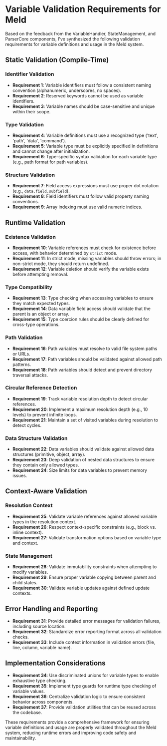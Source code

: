 # Variable Validation Requirements for Meld

Based on the feedback from the VariableHandler, StateManagement, and ParserCore components, I've synthesized the following validation requirements for variable definitions and usage in the Meld system.

## Static Validation (Compile-Time)

### Identifier Validation
- **Requirement 1**: Variable identifiers must follow a consistent naming convention (alphanumeric, underscores, no spaces).
- **Requirement 2**: Reserved keywords cannot be used as variable identifiers.
- **Requirement 3**: Variable names should be case-sensitive and unique within their scope.

### Type Validation
- **Requirement 4**: Variable definitions must use a recognized type ('text', 'path', 'data', 'command').
- **Requirement 5**: Variable type must be explicitly specified in definitions and cannot change after initialization.
- **Requirement 6**: Type-specific syntax validation for each variable type (e.g., path format for path variables).

### Structure Validation
- **Requirement 7**: Field access expressions must use proper dot notation (e.g., `data.field.subfield`).
- **Requirement 8**: Field identifiers must follow valid property naming conventions.
- **Requirement 9**: Array indexing must use valid numeric indices.

## Runtime Validation

### Existence Validation
- **Requirement 10**: Variable references must check for existence before access, with behavior determined by `strict` mode.
- **Requirement 11**: In strict mode, missing variables should throw errors; in non-strict mode, they should return undefined.
- **Requirement 12**: Variable deletion should verify the variable exists before attempting removal.

### Type Compatibility
- **Requirement 13**: Type checking when accessing variables to ensure they match expected types.
- **Requirement 14**: Data variable field access should validate that the parent is an object or array.
- **Requirement 15**: Type coercion rules should be clearly defined for cross-type operations.

### Path Validation
- **Requirement 16**: Path variables must resolve to valid file system paths or URLs.
- **Requirement 17**: Path variables should be validated against allowed path patterns.
- **Requirement 18**: Path variables should detect and prevent directory traversal attacks.

### Circular Reference Detection
- **Requirement 19**: Track variable resolution depth to detect circular references.
- **Requirement 20**: Implement a maximum resolution depth (e.g., 10 levels) to prevent infinite loops.
- **Requirement 21**: Maintain a set of visited variables during resolution to detect cycles.

### Data Structure Validation
- **Requirement 22**: Data variables should validate against allowed data structures (primitive, object, array).
- **Requirement 23**: Deep validation of nested data structures to ensure they contain only allowed types.
- **Requirement 24**: Size limits for data variables to prevent memory issues.

## Context-Aware Validation

### Resolution Context
- **Requirement 25**: Validate variable references against allowed variable types in the resolution context.
- **Requirement 26**: Respect context-specific constraints (e.g., block vs. inline context).
- **Requirement 27**: Validate transformation options based on variable type and context.

### State Management
- **Requirement 28**: Validate immutability constraints when attempting to modify variables.
- **Requirement 29**: Ensure proper variable copying between parent and child states.
- **Requirement 30**: Validate variable updates against defined update contexts.

## Error Handling and Reporting

- **Requirement 31**: Provide detailed error messages for validation failures, including source location.
- **Requirement 32**: Standardize error reporting format across all validation checks.
- **Requirement 33**: Include context information in validation errors (file, line, column, variable name).

## Implementation Considerations

- **Requirement 34**: Use discriminated unions for variable types to enable exhaustive type checking.
- **Requirement 35**: Implement type guards for runtime type checking of variable values.
- **Requirement 36**: Centralize validation logic to ensure consistent behavior across components.
- **Requirement 37**: Provide validation utilities that can be reused across the codebase.

These requirements provide a comprehensive framework for ensuring variable definitions and usage are properly validated throughout the Meld system, reducing runtime errors and improving code safety and maintainability.